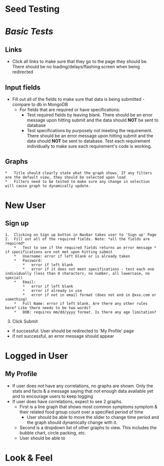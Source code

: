 # **Seed Testing**

# _Basic Tests_

## Links
*   Click all links to make sure that they go to the page they should be. There should be no loading/delays/flashing screen when being redirected

## Input fields
*   Fill out all of the fields to make sure that data is being submitted - compare to db in MongoDB
    *   For fields that are required or have specifications:
        *   Test required fields by leaving blank. There should be an error message upon hitting submit and the data should **NOT** be sent to database
        *   Test specifications by purposely not meeting the requirement. There should be an error message upon hitting submit and the data should **NOT** be sent to database. Test each requirement individually to make sure each requirement's code is working.
        
## Graphs
    *   Title should clearly state what the graph shows. If any filters are the default view, they should be selected upon load
    *   Filters need to be tested to make sure any change in selection will cause graph to dynamically update.




# New User
## Sign up
    1.  Clicking on Sign up button in Navbar takes user to 'Sign up' Page
    2.  Fill out all of the required fields. Note: *all the fields are required*
        *   Test to see if the required fields returns an error message *   if specifications are not met upon hitting submit
        *   Username: error if left blank or is already taken
        *   Password:
            *   error if left blank
            *   error if it does not meet specifications - test each one individually (less than 8 characters, no number, all lowercase, no special)
        *   Email:
            *   error if left blank
            *   error if already in use
            *   error if not in email format (does not end in @xxx.com or something)
        *   Full Name: error if left blank. Are there any other rules here? Like there needs to be two words?
        *   DOB: requires mm/dd/yyyy format. Is there any age limitation?  
3. Click Submit
*   if successful: User should be redirected to 'My Profile' page
*   if not successful, an error message should appear  


# Logged in User
## My Profile
*   If user does not have any correlations, no graphs are shown. Only the stats and facts & a message saying that not enough data available yet and to encourage users to keep logging
*   If user does have correlations, expect to see 2 graphs. 
    *   First is a line graph that shows most common symptoms symptom & their related food group count over a specified period of time
        *   User should be able to move the slider to change time period and the graph should dynamically change with it. 
    *   Second is a dropdown list of other graphs to view. This includes the bubble chart, circle packing, etc.
    *   User should be able to 


# Look & Feel